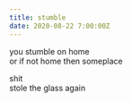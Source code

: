 ```yaml
---
title: stumble
date: 2020-08-22 7:00:00Z
---
```


you stumble on home  
or if not home then someplace  

shit  
stole the glass again  